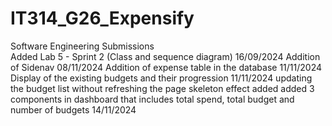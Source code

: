 # IT314_G26_Expensify
Software Engineering Submissions <br />
Added Lab 5 - Sprint 2 (Class and sequence diagram) 16/09/2024
Addition of Sidenav 08/11/2024
Addition of expense table in the database 11/11/2024
Display of the existing budgets and their progression 11/11/2024
updating the budget list without refreshing the page
skeleton effect added 
added 3 components in dashboard that includes total spend, total budget and number of budgets 14/11/2024

